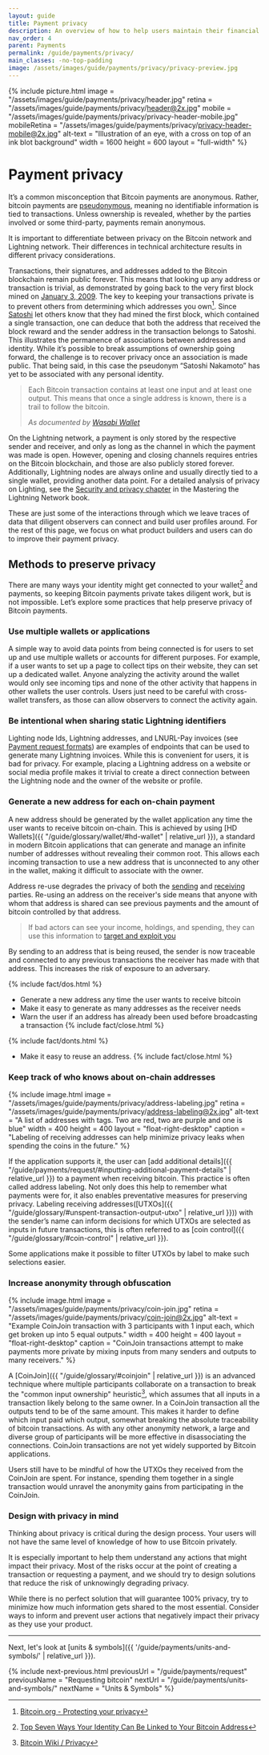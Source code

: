 ```yaml
---
layout: guide
title: Payment privacy
description: An overview of how to help users maintain their financial privacy while using Bitcoin.
nav_order: 4
parent: Payments
permalink: /guide/payments/privacy/
main_classes: -no-top-padding
image: /assets/images/guide/payments/privacy/privacy-preview.jpg
---
```


{% include picture.html
    image = "/assets/images/guide/payments/privacy/header.jpg"
    retina = "/assets/images/guide/payments/privacy/header@2x.jpg"
    mobile = "/assets/images/guide/payments/privacy/privacy-header-mobile.jpg"
    mobileRetina = "/assets/images/guide/payments/privacy/privacy-header-mobile@2x.jpg"
    alt-text = "Illustration of an eye, with a cross on top of an ink blot background"
    width = 1600
    height = 600
    layout = "full-width"
%}


# Payment privacy

<!--
This page should inform about what information is made public when sending or receiving, how the application can help minimize unnecessary privacy leaks, basic application functionality to help, and when we can, more advanced options.

- Single-use addresses (avoiding address reuse)
- Coin selection / labelling
- Coin join / Pay join

@TODO: address reuse / there should be something in here about also mindfully not giving the same unused address to different persons
@TODO: address reuse / write glossary term about Gap limit  
-->

It’s a common misconception that Bitcoin payments are anonymous. Rather, bitcoin payments are [pseudonymous](https://en.wikipedia.org/wiki/Pseudonym), meaning no identifiable information is tied to transactions. Unless ownership is revealed, whether by the parties involved or some third-party, payments remain anonymous.

It is important to differentiate between privacy on the Bitcoin network and Lightning network. Their differences in technical architecture results in different privacy considerations.

Transactions, their signatures, and addresses added to the Bitcoin blockchain remain public forever. This means that looking up any address or transaction is trivial, as demonstrated by going back to the very first block mined on [January 3, 2009](https://blockstream.info/tx/4a5e1e4baab89f3a32518a88c31bc87f618f76673e2cc77ab2127b7afdeda33b). The key to keeping your transactions private is to prevent others from determining which addresses you own[^1]. Since [Satoshi](https://en.wikipedia.org/wiki/Satoshi_Nakamoto) let others know that they had mined the first block, which contained a single transaction, one can deduce that both the address that received the block reward and the sender address in the transaction belongs to Satoshi. This illustrates the permanence of associations between addresses and identity. While it’s possible to break assumptions of ownership going forward, the challenge is to recover privacy once an association is made public. That being said, in this case the pseudonym “Satoshi Nakamoto” has yet to be associated with any personal identity.

> Each Bitcoin transaction contains at least one input and at least one output. This means that once a single address is known, there is a trail to follow the bitcoin.
>
> <cite>As documented by <a href="https://docs.wasabiwallet.io/FAQ/FAQ-GeneralBitcoinPrivacy.html#how-is-bitcoin-bad-in-terms-of-privacy">Wasabi Wallet</a></cite>

On the Lightning network, a payment is only stored by the respective sender and receiver, and only as long as the channel in which the payment was made is open. However, opening and closing channels requires entries on the Bitcoin blockchain, and those are also publicly stored forever. Additionally, Lightning nodes are always online and usually directly tied to a single wallet, providing another data point. For a detailed analysis of privacy on Lighting, see the [Security and privacy chapter](https://github.com/lnbook/lnbook/blob/develop/16_security_privacy_ln.asciidoc) in the Mastering the Lightning Network book.

These are just some of the interactions through which we leave traces of data that diligent observers can connect and build user profiles around. For the rest of this page, we focus on what product builders and users can do to improve their payment privacy.

<!-- TODO: add graphic and heading that demonstrate points of compromise when transacting with bitcoin -->

## Methods to preserve privacy

There are many ways your identity might get connected to your wallet[^2] and payments, so keeping Bitcoin payments private takes diligent work, but is not impossible. Let’s explore some practices that help preserve privacy of Bitcoin payments.

<!-- talk about the problem as you are talking about the solution -->

### Use multiple wallets or applications

A simple way to avoid data points from being connected is for users to set up and use multiple wallets or accounts for different purposes. For example, if a user wants to set up a page to collect tips on their website, they can set up a dedicated wallet. Anyone analyzing the activity around the wallet would only see incoming tips and none of the other activity that happens in other wallets the user controls. Users just need to be careful with cross-wallet transfers, as those can allow observers to connect the activity again.

### Be intentional when sharing static Lightning identifiers

Lighting node Ids, Lightning addresses, and LNURL-Pay invoices (see [Payment request formats](https://bitcoin.design/guide/payments/send/payment-request-formats/)) are examples of endpoints that can be used to generate many Lightning invoices. While this is convenient for users, it is bad for privacy. For example, placing a Lightning address on a website or social media profile makes it trivial to create a direct connection between the Lightning node and the owner of the website or profile.

### Generate a new address for each on-chain payment

A new address should be generated by the wallet application any time the user wants to receive bitcoin on-chain. This is achieved by using [HD Wallets]({{ "/guide/glossary/wallet/#hd-wallet" | relative_url }}), a standard in modern Bitcoin applications that can generate and manage an infinite number of addresses without revealing their common root. This allows each incoming transaction to use a new address that is unconnected to any other in the wallet, making it difficult to associate with the owner.

Address re-use degrades the privacy of both the [sending](/guide/payments/send/) and [receiving](/guide/payments/request) parties. Re-using an address on the receiver's side means that anyone with whom that address is shared can see previous payments and the amount of bitcoin controlled by that address.

> If bad actors can see your income, holdings, and spending, they can use this information to [target and exploit you](https://docs.wasabiwallet.io/why-wasabi/TransactionSurveillanceCompanies.html#attempt-to-invade-privacy)

By sending to an address that is being reused, the sender is now traceable and connected to any previous transactions the receiver has made with that address. This increases the risk of exposure to an adversary.

<!--
TODO: Link / mention gap limit
TODO: Graphic / consider how to get the ui generating multiple addresses. make it easy for the user to not fail

> ###### Worked Example 1 - Savings Revealed
> * You save in bitcoin, using a single-address paper wallet.
> * All your bitcoin savings to this same address, let's say it contains $1 million worth.
> * You buy a small amount of bitcoins to add to your savings, depositing in the paper wallet.
> * The person who sold you the bitcoins follows their trail on the blockchain and finds your paper wallet containing $1 million.
> * He mentions it to someone in a cafe or bar.
> * Word gets around. A burglar raids your home. Kidnappers capture your children and know exactly how much to demand in ransom.

-->

{% include fact/dos.html %}
- Generate a new address any time the user wants to receive bitcoin
- Make it easy to generate as many addresses as the receiver needs
- Warn the user if an address has already been used before broadcasting a transaction
{% include fact/close.html %}

{% include fact/donts.html %}
- Make it easy to reuse an address.
{% include fact/close.html %}

### Keep track of who knows about on-chain addresses

<div class="center" markdown="1">

{% include image.html
   image = "/assets/images/guide/payments/privacy/address-labeling.jpg"
   retina = "/assets/images/guide/payments/privacy/address-labeling@2x.jpg"
   alt-text = "A list of addresses with tags. Two are red, two are purple and one is blue"
   width = 400
   height = 400
   layout = "float-right-desktop"
   caption = "Labeling of receiving addresses can help minimize privacy leaks when spending the coins in the future."
%}

If the application supports it, the user can [add additional details]({{ "/guide/payments/request/#inputting-additional-payment-details" | relative_url }}) to a payment when receiving bitcoin. This practice is often called address labeling. Not only does this help to remember what payments were for, it also enables preventative measures for preserving privacy. Labeling receiving addresses([UTXOs]({{ "/guide/glossary/#unspent-transaction-output-utxo" | relative_url }})) with the sender’s name can inform decisions for which UTXOs are selected as inputs in future transactions, this is often referred to as [coin control]({{ "/guide/glossary/#coin-control" | relative_url }}).

Some applications make it possible to filter UTXOs by label to make such selections easier.

</div>

### Increase anonymity through obfuscation

<div class="center" markdown="1">

{% include image.html
   image = "/assets/images/guide/payments/privacy/coin-join.jpg"
   retina = "/assets/images/guide/payments/privacy/coin-join@2x.jpg"
   alt-text = "Example CoinJoin transaction with 3 participants with 1 input each, which get broken up into 5 equal outputs."
   width = 400
   height = 400
   layout = "float-right-desktop"
   caption = "CoinJoin transactions attempt to make payments more private by mixing inputs from many senders and outputs to many receivers."
%}

A [CoinJoin]({{ "/guide/glossary/#coinjoin" | relative_url }}) is an advanced technique where multiple participants collaborate on a transaction to break the "common input ownership" heuristic[^3], which assumes that all inputs in a transaction likely belong to the same owner. In a CoinJoin transaction all the outputs tend to be of the same amount. This makes it harder to define which input paid which output, somewhat breaking the absolute traceability of bitcoin transactions. As with any other anonymity network, a large and diverse group of participants will be more effective in disassociating the connections. CoinJoin transactions are not yet widely supported by Bitcoin applications.

Users still have to be mindful of how the UTXOs they received from the CoinJoin are spent. For instance, spending them together in a single transaction would unravel the anonymity gains from participating in the CoinJoin.

</div>

### Design with privacy in mind

Thinking about privacy is critical during the design process. Your users will not have the same level of knowledge of how to use Bitcoin privately.

It is especially important to help them understand any actions that might impact their privacy. Most of the risks occur at the point of creating a transaction or requesting a payment, and we should try to design solutions that reduce the risk of unknowingly degrading privacy.

While there is no perfect solution that will guarantee 100% privacy, try to minimize how much information gets shared to the most essential. Consider ways to inform and prevent user actions that negatively impact their privacy as they use your product.

<!--
There is no perfect solution to guarantee 100% privacy that lasts forever because things can be revealed over time. Since transactions are forever public, even if all precautions are taken at the time of payment to ensure the highest degree of anonymity, future behaviors of the wallet owner or transacting parties can still degrade previously attained privacy. A high amount of diligence is necessary whenever users are transacting with Bitcoin. The product should be able to guide, inform, and prevent them against privacy degrading actions.
-->

[^1]: [Bitcoin.org - Protecting your privacy](https://bitcoin.org/en/protect-your-privacy)
[^2]: [Top Seven Ways Your Identity Can Be Linked to Your Bitcoin Address](https://99bitcoins.com/know-more-top-seven-ways-your-identity-can-be-linked-to-your-bitcoin-address/)
[^3]: [Bitcoin Wiki / Privacy](https://en.bitcoin.it/wiki/Privacy#Common-input-ownership_heuristic)

---

Next, let's look at [units & symbols]({{ '/guide/payments/units-and-symbols/' | relative_url }}).

{% include next-previous.html
   previousUrl = "/guide/payments/request"
   previousName = "Requesting bitcoin"
   nextUrl = "/guide/payments/units-and-symbols/"
   nextName = "Units & Symbols"
%}
